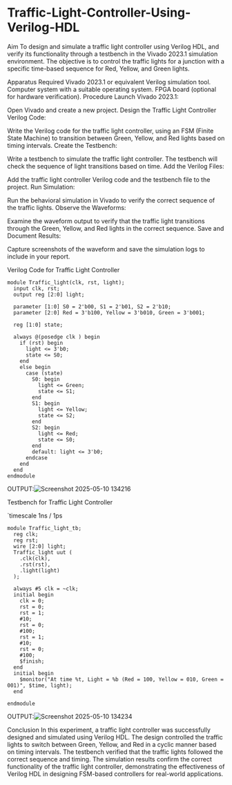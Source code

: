 # Traffic-Light-Controller-Using-Verilog-HDL
Aim
To design and simulate a traffic light controller using Verilog HDL, and verify its functionality through a testbench in the Vivado 2023.1 simulation environment. The objective is to control the traffic lights for a junction with a specific time-based sequence for Red, Yellow, and Green lights.

Apparatus Required
Vivado 2023.1 or equivalent Verilog simulation tool.
Computer system with a suitable operating system.
FPGA board (optional for hardware verification).
Procedure
Launch Vivado 2023.1:

Open Vivado and create a new project.
Design the Traffic Light Controller Verilog Code:

Write the Verilog code for the traffic light controller, using an FSM (Finite State Machine) to transition between Green, Yellow, and Red lights based on timing intervals.
Create the Testbench:

Write a testbench to simulate the traffic light controller. The testbench will check the sequence of light transitions based on time.
Add the Verilog Files:

Add the traffic light controller Verilog code and the testbench file to the project.
Run Simulation:

Run the behavioral simulation in Vivado to verify the correct sequence of the traffic lights.
Observe the Waveforms:

Examine the waveform output to verify that the traffic light transitions through the Green, Yellow, and Red lights in the correct sequence.
Save and Document Results:

Capture screenshots of the waveform and save the simulation logs to include in your report.

Verilog Code for Traffic Light Controller
```
module Traffic_light(clk, rst, light);
  input clk, rst;
  output reg [2:0] light;

  parameter [1:0] S0 = 2'b00, S1 = 2'b01, S2 = 2'b10;
  parameter [2:0] Red = 3'b100, Yellow = 3'b010, Green = 3'b001;
  
  reg [1:0] state;
  
  always @(posedge clk ) begin
    if (rst) begin
      light <= 3'b0;
      state <= S0;  
    end
    else begin
      case (state)
        S0: begin
          light <= Green;
          state <= S1;
        end
        S1: begin
          light <= Yellow;
          state <= S2;
        end
        S2: begin
          light <= Red;
          state <= S0;
        end
        default: light <= 3'b0;
      endcase
    end
  end
endmodule
```
OUTPUT:![Screenshot 2025-05-10 134216](https://github.com/user-attachments/assets/ad061391-190f-4fa7-aba9-6b1e1d1fa1e0)



Testbench for Traffic Light Controller

`timescale 1ns / 1ps
```
module Traffic_light_tb; 
  reg clk;
  reg rst;
  wire [2:0] light;
  Traffic_light uut (
    .clk(clk),
    .rst(rst),
    .light(light)
  );

  always #5 clk = ~clk;
  initial begin
    clk = 0;
    rst = 0;
    rst = 1;
    #10;
    rst = 0;
    #100;
    rst = 1;
    #10;
    rst = 0;
    #100;
    $finish;
  end
  initial begin
    $monitor("At time %t, Light = %b (Red = 100, Yellow = 010, Green = 001)", $time, light);
  end

endmodule
```
OUTPUT:![Screenshot 2025-05-10 134234](https://github.com/user-attachments/assets/86997cc5-5136-43f9-9abb-60bcc97eb89d)



Conclusion
In this experiment, a traffic light controller was successfully designed and simulated using Verilog HDL. The design controlled the traffic lights to switch between Green, Yellow, and Red in a cyclic manner based on timing intervals. The testbench verified that the traffic lights followed the correct sequence and timing. The simulation results confirm the correct functionality of the traffic light controller, demonstrating the effectiveness of Verilog HDL in designing FSM-based controllers for real-world applications.
